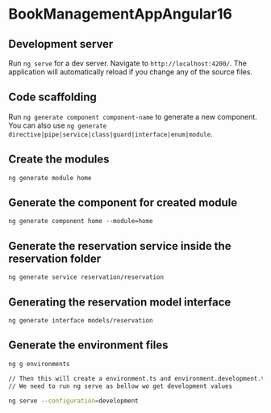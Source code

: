 # BookManagementAppAngular16

## Development server

Run `ng serve` for a dev server. Navigate to `http://localhost:4200/`. The application will automatically reload if you change any of the source files.

## Code scaffolding

Run `ng generate component component-name` to generate a new component. You can also use `ng generate directive|pipe|service|class|guard|interface|enum|module`.

## Create the modules

`ng generate module home`

## Generate the component for created module

`ng generate component home --module=home`

## Generate the reservation service inside the reservation folder

`ng generate service reservation/reservation`

## Generating the reservation model interface

`ng generate interface models/reservation`

## Generate the environment files

```bash
ng g environments

// Then this will create a environment.ts and environment.development.ts files
// We need to run ng serve as bellow wo get development values

ng serve --configuration=development
```
